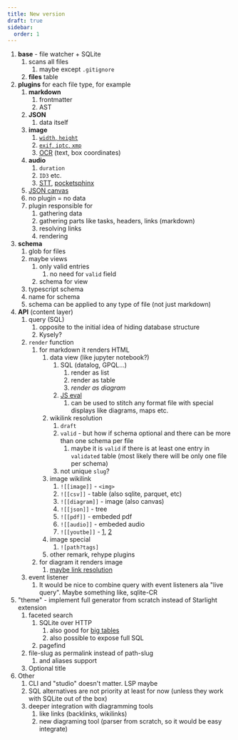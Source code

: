 ```yaml
---
title: New version
draft: true
sidebar:
  order: 1
---
```


1. **base** - file watcher + SQLite
   1. scans all files
      1. maybe except `.gitignore`
   2. **files** table
2. **plugins** for each file type, for example
   1. **markdown**
      1. frontmatter
      2. AST
   2. **JSON**
      1. data itself
   3. **image**
      1. [`width`, `height`](https://www.npmjs.com/package/image-size)
      2. [`exif`, `iptc`, `xmp`](https://www.npmjs.com/package/exifreader)
      3. [OCR](https://tesseract.projectnaptha.com/) (text, box coordinates)
   4. **audio**
      1. `duration`
      2. `ID3` etc.
      3. [STT](https://www.npmjs.com/search?q=speech-to-text), [pocketsphinx](https://syl22-00.github.io/pocketsphinx.js/)
   5. [JSON canvas](https://jsoncanvas.org/)
   6. no plugin = no data
   7. plugin responsible for
      1. gathering data
      2. gathering parts like tasks, headers, links (markdown)
      3. resolving links
      4. rendering
3. **schema**
   1. glob for files
   2. maybe views
      1. only valid entries
         1. no need for `valid` field
      2. schema for view
   3. typescript schema
   4. name for schema
   5. schema can be applied to any type of file (not just markdown)
4. **API** (content layer)
   1. query (SQL)
      1. opposite to the initial idea of hiding database structure
      2. Kysely?
   2. `render` function
      1. for markdown it renders HTML
         1. data view (like jupyter notebook?)
            1. SQL (datalog, GPQL...)
               1. render as list
               2. render as table
               3. _render as diagram_
            2. [JS eval](https://notes.stereobooster.com/js-eval/)
               1. can be used to stitch any format file with special displays like diagrams, maps etc.
         2. wikilink resolution
            1. `draft`
            2. `valid` - but how if schema optional and there can be more than one schema per file
               1. maybe it is `valid` if there is at least one entry in `validated` table (most likely there will be only one file per schema)
            3. not unique `slug`?
         3. image wikilink
            1. `![[image]]` - `<img>`
            2. `![[csv]]` - table (also sqlite, parquet, etc)
            3. `![[diagram]]` - image (also canvas)
            4. `![[json]]` - tree
            5. `![[pdf]]` - embeded pdf
            6. `![[audio]]` - embeded audio
            7. `![[youtbe]]` - [1](https://astro-embed.netlify.app/components/youtube/), [2](https://github.com/insin/astro-lazy-youtube-embed/blob/main/YouTube.astro)
         4. image special
            1. `![path?tags]`
         5. other remark, rehype plugins
      2. for diagram it renders image
         1. [maybe link resolution](https://help.obsidian.md/Editing+and+formatting/Advanced+formatting+syntax#Linking+files+in+a+diagram)
   3. event listener
      1. It would be nice to combine query with event listeners ala "live query". Maybe something like, sqlite-CR
5. "theme" - implement full generator from scratch instead of Starlight extension
   1. faceted search
      1. SQLite over HTTP
         1. also good for [big tables](https://observablehq.com/documentation/cells/data-table)
         2. also possible to expose full SQL
      2. pagefind
   2. file-slug as permalink instead of path-slug
      1. and aliases support
   3. Optional title
6. Other
   1. CLI and "studio" doesn't matter. LSP maybe
   2. SQL alternatives are not priority at least for now (unless they work with SQLite out of the box)
   3. deeper integration with diagramming tools
      1. like links (backlinks, wikilinks)
      2. new diagraming tool (parser from scratch, so it would be easy integrate)
